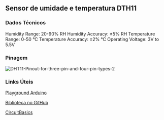 ## Sensor de umidade e temperatura DTH11

### Dados Técnicos

Humidity Range: 20-90% RH
Humidity Accuracy: ±5% RH
Temperature Range: 0-50 °C
Temperature Accuracy: ±2% °C
Operating Voltage: 3V to 5.5V

### Pinagem

![DHT11-Pinout-for-three-pin-and-four-pin-types-2](F:\Users\Paulo\Documents\GitHub\ESP32\descobertas\DTH\DHT11-Pinout-for-three-pin-and-four-pin-types-2.jpg)

### Links Úteis

[Playground Arduino](http://playground.arduino.cc//Main/DHTLib)

[Biblioteca no GitHub](https://github.com/RobTillaart/Arduino/tree/master/libraries/DHTlib)

[CircuitBasics](http://www.circuitbasics.com/how-to-set-up-the-dht11-humidity-sensor-on-an-arduino/)